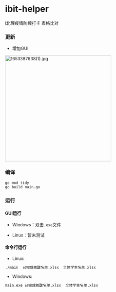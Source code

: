 # ibit-helper

i北理疫情防控打卡 表格比对

### 更新

* 增加GUI

<img src="https://tva1.sinaimg.cn/large/0084b03xly1h2jnzk0aqoj30ln0modic.jpg" title="" alt="1653387638(1).jpg" width="348">

### 编译

```bash
go mod tidy
go build main.go
```

### 运行

#### GUI运行

* Windows：双击`.exe`文件

* Linux：暂未测试

#### 命令行运行

* Linux:

```bash
./main  已完成核酸名单.xlsx  全体学生名单.xlsx
```

* Windows:

```bash
main.exe 已完成核酸名单.xlsx  全体学生名单.xlsx
```

